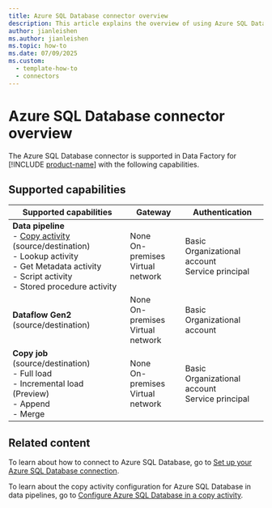 ```yaml
---
title: Azure SQL Database connector overview
description: This article explains the overview of using Azure SQL Database.
author: jianleishen
ms.author: jianleishen
ms.topic: how-to
ms.date: 07/09/2025
ms.custom:
  - template-how-to
  - connectors
---
```


# Azure SQL Database connector overview

The Azure SQL Database connector is supported in Data Factory for [!INCLUDE [product-name](../includes/product-name.md)] with the following capabilities.

## Supported capabilities

| Supported capabilities                                                                 | Gateway                        | Authentication   |
|----------------------------------------------------------------------------------------|--------------------------------|------------------|
| **Data pipeline** <br>- [Copy activity](connector-azure-sql-database-copy-activity.md) (source/destination)<br>- Lookup activity<br>- Get Metadata activity<br>- Script activity<br>- Stored procedure activity | None<br> On-premises<br> Virtual network | Basic<br> Organizational account<br> Service principal |
| **Dataflow Gen2** (source/destination)                                                 | None<br> On-premises<br> Virtual network | Basic<br> Organizational account |
| **Copy job** (source/destination) <br>- Full load<br>- Incremental load (Preview)<br>- Append<br>- Merge | None<br> On-premises<br> Virtual network | Basic<br> Organizational account<br> Service principal |

## Related content

To learn about how to connect to Azure SQL Database, go to [Set up your Azure SQL Database connection](connector-azure-sql-database.md).

To learn about the copy activity configuration for Azure SQL Database in data pipelines, go to [Configure Azure SQL Database in a copy activity](connector-azure-sql-database-copy-activity.md).
